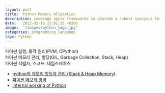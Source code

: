 ```yaml
---
layout: post
title:  Python Memory Allocation
description: Leverage agile frameworks to provide a robust synopsis for high level overviews. Iterative a...
date:   2022-02-16 15:01:35 +0300
image:  '/images/python_logo.jpg'
categories: programming_language
tags: Python
---
```


파이썬 실행, 동작 원리(PVM, CPython)  
파이썬 메모리 관리, 할당(GIL, Garbage Collection, Stack, Heap)  
파이썬 식별자, 스코프, 네임스페이스  

- [python의 메모리 할당과 관리 (Stack & Heap Memory)](https://hkim-data.tistory.com/182)
- [파이썬 메모리 영역](https://armontad-1202.tistory.com/entry/파이썬의-메모리-영역)
- [Internal working of Python](https://medium.com/@kaushik.k/internal-working-of-python-415572929e7a)